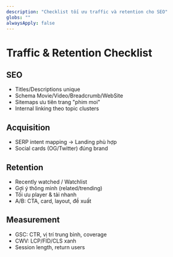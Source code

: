 ```yaml
---
description: "Checklist tối ưu traffic và retention cho SEO"
globs: ""
alwaysApply: false
---
```

# Traffic & Retention Checklist

## SEO
- Titles/Descriptions unique
- Schema Movie/Video/Breadcrumb/WebSite
- Sitemaps ưu tiên trang "phim moi"
- Internal linking theo topic clusters

## Acquisition
- SERP intent mapping → Landing phù hợp
- Social cards (OG/Twitter) đúng brand

## Retention
- Recently watched / Watchlist
- Gợi ý thông minh (related/trending)
- Tối ưu player & tải nhanh
- A/B: CTA, card, layout, đề xuất

## Measurement
- GSC: CTR, vị trí trung bình, coverage
- CWV: LCP/FID/CLS xanh
- Session length, return users
